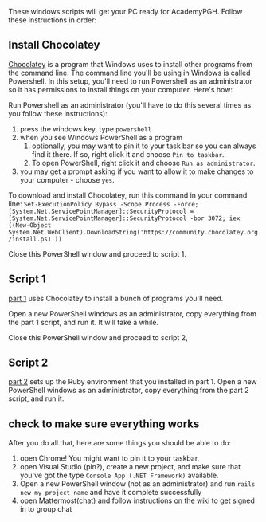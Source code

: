 These windows scripts will get your PC ready for AcademyPGH. Follow these instructions in order:

## Install Chocolatey
[Chocolatey](http://www.chocolatey.org) is a program that Windows uses to install other programs from the command line. The command line you'll be using in Windows is called Powershell. In this setup, you'll need to run Powershell as an administrator so it has permissions to install things on your computer. Here's how:

Run Powershell as an administrator (you'll have to do this several times as you follow these instructions):
1. press the windows key, type `powershell`
1. when you see Windows PowerShell as a program
   1. optionally, you may want to pin it to your task bar so you can always find it there. If so, right click it and choose `Pin to taskbar`.
   1. To open PowerShell, right click it and choose `Run as administrator`.
1. you may get a prompt asking if you want to allow it to make changes to your computer - choose `yes`.

To download and install Chocolatey, run this command in your command line: `Set-ExecutionPolicy Bypass -Scope Process -Force; [System.Net.ServicePointManager]::SecurityProtocol = [System.Net.ServicePointManager]::SecurityProtocol -bor 3072; iex ((New-Object System.Net.WebClient).DownloadString('https://community.chocolatey.org/install.ps1'))`

Close this PowerShell window and proceed to script 1.

## Script 1
[part 1](part%201.ps1) uses Chocolatey to install a bunch of programs you'll need.

Open a new PowerShell windows as an administrator, copy everything from the part 1 script, and run it. It will take a while.

Close this PowerShell window and proceed to script 2,

## Script 2
[part 2](part%202.ps1) sets up the Ruby environment that you installed in part 1. Open a new PowerShell windows as an administrator, copy everything from the part 2 script, and run it.

## check to make sure everything works
After you do all that, here are some things you should be able to do:

1. open Chrome! You might want to pin it to your taskbar.
2. open Visual Studio (pin?), create a new project, and make sure that you've got the type `Console App (.NET Framework)` available.
3. Open a new PowerShell window (not as an administrator) and run `rails new my_project_name` and have it complete successfully
4. open Mattermost(chat) and follow instructions [on the wiki](https://wiki.academypgh.com/wiki/Main_Page) to get signed in to group chat
